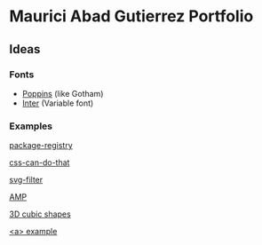 # Maurici Abad Gutierrez Portfolio

## Ideas

### Fonts

- [Poppins](https://fonts.google.com/specimen/Poppins) (like Gotham)
- [Inter](https://rsms.me/inter/) (Variable font)

### Examples

[package-registry](https://github.com/features/package-registry)

[css-can-do-that](https://dev.to/ananyaneogi/css-can-do-that-18g7)

[svg-filter](https://tympanus.net/codrops/2019/02/19/svg-filter-effects-creating-texture-with-feturbulence/)

[AMP](https://amp.dev/)

[3D cubic shapes](https://evilmartians.com/chronicles/postcss-modules-isolate-em-all)

[\<a> example](https://www.toolshero.com/strategy/balanced-scorecard/)
